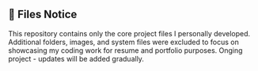 ## 📁 Files Notice

This repository contains only the core project files I personally developed.  
Additional folders, images, and system files were excluded to focus on showcasing my coding work for resume and portfolio purposes.
Onging project - updates will be added gradually.
